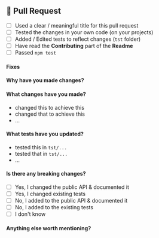 <!--
Please don't ignore this template.

If you ignore it, we're just going to respond asking you to fill it out, which wastes everyone's time.
The more relevant information you can include, the faster we can find the issue and fix it without asking you for more info.
-->

## 🎁 Pull Request

<!-- Fill the following checklist. -->
* [ ] Used a clear / meaningful title for this pull request
* [ ] Tested the changes in your own code (on your projects)
* [ ] Added / Edited tests to reflect changes (`tst` folder)
* [ ] Have read the **Contributing** part of the **Readme**
* [ ] Passed `npm test`

<!-- Complete the following parts. -->

#### Fixes
<!-- List the issues that this fixes. -->

#### Why have you made changes?
<!-- A clear & concise explanation. -->

#### What changes have you made?
* changed this to achieve this
* changed that to achieve this
* ...

#### What tests have you updated?
* tested this in `tst/...`
* tested that in `tst/...`
* ...

#### Is there any breaking changes?
<!-- Fill the following checklist. -->
* [ ] Yes, I changed the public API & documented it
* [ ] Yes, I changed existing tests
* [ ] No,  I added to the public API & documented it
* [ ] No,  I added to the existing tests
* [ ] I don't know

#### Anything else worth mentioning?
<!-- Please help with the PR process. -->
<!-- Leave any extra useful information. -->
<!-- Or mention someone who is concerned. -->
